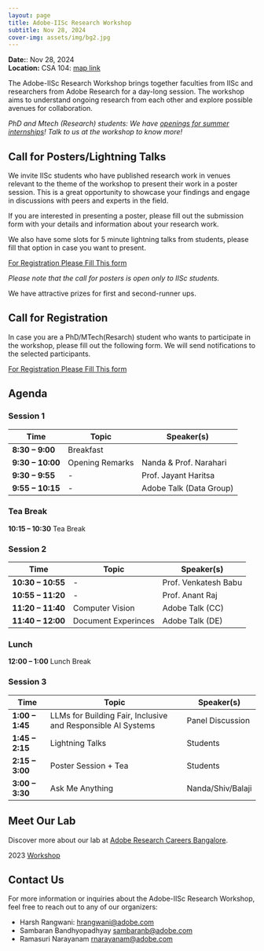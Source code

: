 ```yaml
---
layout: page
title: Adobe-IISc Research Workshop
subtitle: Nov 28, 2024
cover-img: assets/img/bg2.jpg
---
```


**Date:**: Nov 28, 2024  
**Location:** CSA 104: [map link](https://www.google.com/maps/dir//csa+iisc/data=!4m6!4m5!1m1!4e2!1m2!1m1!1s0x3bae17d3b5a43863:0xe4240a4d6bc7a0da?sa=X&ved=1t:3061&ictx=111)

The Adobe-IISc Research Workshop brings together faculties from IISc and researchers from Adobe Research for a day-long session. The workshop aims to understand ongoing research from each other and explore possible avenues for collaboration.

_PhD and Mtech (Research) students: We have [openings for summer internships]()! Talk to us at the workshop to know more!_

## Call for Posters/Lightning Talks

We invite IISc students who have published research work in venues relevant to the theme of the workshop to present their work in a poster session. This is a great opportunity to showcase your findings and engage in discussions with peers and experts in the field.

If you are interested in presenting a poster, please fill out the submission form with your details and information about your research work.

We also have some slots for 5 minute lightning talks from students, please fill that option in case you want to present.

[For Registration Please Fill This form](https://forms.office.com/Pages/ResponsePage.aspx?id=l80Vb6f240Gyxa1Bk5dkdo5tvGoZ4OFLnHETYHkpxOFUQ0NDNjBSMFg1UzBES0c3NjVUR0FRVlpWMi4u)

*Please note that the call for posters is open only to IISc students.*

We have attractive prizes for first and second-runner ups.

## Call for Registration

In case you are a PhD/MTech(Resarch) student who wants to participate in the workshop, please fill out the following form. We will send notifications to the selected participants.


[For Registration Please Fill This form](https://forms.office.com/Pages/ResponsePage.aspx?id=l80Vb6f240Gyxa1Bk5dkdo5tvGoZ4OFLnHETYHkpxOFUQ0NDNjBSMFg1UzBES0c3NjVUR0FRVlpWMi4u)
## Agenda

### Session 1

| Time            | Topic                            | Speaker(s)                           |
|-----------------|----------------------------------|--------------------------------------|
| **8:30 – 9:00**| Breakfast                         |                                      |
| **9:30 – 10:00**| Opening Remarks                  | Nanda & Prof. Narahari               |
| **9:30 –  9:55**| -                                | Prof. Jayant Haritsa                  |
| **9:55 – 10:15**| -                               | Adobe Talk (Data Group)                |

### Tea Break

**10:15 – 10:30** Tea Break


### Session 2

| Time            | Topic                            | Speaker(s)                           |
|-----------------|----------------------------------|--------------------------------------| 
| **10:30 – 10:55**|   -                             | Prof. Venkatesh Babu            |
| **10:55 – 11:20**|   -                             | Prof. Anant Raj            |
| **11:20 – 11:40**| Computer Vision                 | Adobe Talk (CC)                       |
| **11:40 – 12:00**| Document Experinces             | Adobe Talk (DE)                       |


### Lunch

**12:00 – 1:00** Lunch Break


### Session 3

| Time            | Topic                            | Speaker(s)                           |
|-----------------|----------------------------------|--------------------------------------|
| **1:00 – 1:45**| LLMs for Building Fair, Inclusive and Responsible AI Systems                              | Panel Discussion        |
| **1:45 – 2:15**| Lightning Talks | Students             |
| **2:15 – 3:00**| Poster Session + Tea    | Students                 |
| **3:00 – 3:30**| Ask Me Anything                | Nanda/Shiv/Balaji                       |





## Meet Our Lab
Discover more about our lab at [Adobe Research Careers Bangalore](https://research.adobe.com/careers/bangalore/).

2023 [Workshop](https://adobe-genai-workshop.github.io/)

## Contact Us
For more information or inquiries about the Adobe-IISc Research Workshop, feel free to reach out to any of our organizers:

- Harsh Rangwani: [hrangwani@adobe.com](mailto:hrangwani@adobe,com)
- Sambaran Bandhyopadhyay [sambaranb@adobe.com](mailto:sambaranb@adobe.com)
- Ramasuri Narayanam [rnarayanam@adobe.com](rnarayanam@adobe.com)


